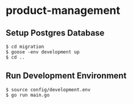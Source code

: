 # product-management

## Setup Postgres Database

    $ cd migration
    $ goose -env development up
    $ cd ..

## Run Development Environment

    $ source config/development.env
    $ go run main.go

